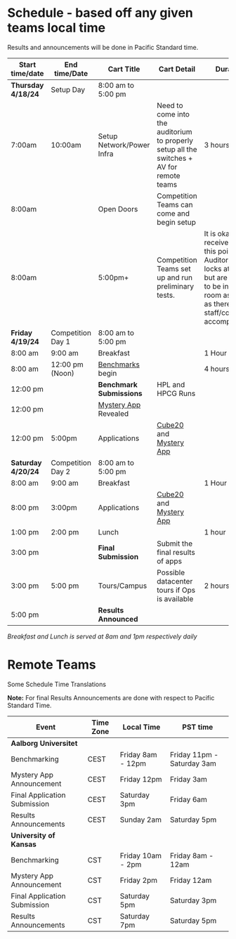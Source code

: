# Schedule - based off any given teams local time

Results and announcements will be done in Pacific Standard time.

|Start time/date | End time/Date | Cart Title | Cart Detail | Duration |
|---|---|---|---|---|
|**Thursday 4/18/24**|Setup Day|8:00 am to 5:00 pm|||
|7:00am | 10:00am | Setup Network/Power Infra | Need to come into the auditorium to properly setup all the switches + AV for remote teams	| 3 hours|
|8:00am | | Open Doors | Competition Teams can come and begin setup ||
|8:00am | | 5:00pm+ | Competition Teams set up and run preliminary tests. | It is okay to receive help at this point. Auditorium locks at 5pm but are allowed to be in the room as long as there is staff/committee accompanying. |
|**Friday 4/19/24**|Competition Day 1|8:00 am to 5:00 pm|||
|8:00 am | 9:00 am | Breakfast || 1 Hour | 
|8:00 am | 12:00 pm (Noon) | [Benchmarks](./benchmark.md) begin || 4 hours |
|12:00 pm || **Benchmark Submissions** |HPL and HPCG Runs||
|12:00 pm || [Mystery App](./mystery.md) Revealed||
|12:00 pm |5:00pm|Applications|[Cube20](./rubiks.md) and [Mystery App](./mystery.md)||
|**Saturday 4/20/24**|Competition Day 2|8:00 am to 5:00 pm|||
|8:00 am | 9:00 am | Breakfast || 1 Hour | 
|8:00 pm |3:00pm|Applications|[Cube20](./rubiks.md) and [Mystery App](./mystery.md)||
|1:00 pm | 2:00 pm | Lunch || 1 hour |
|3:00 pm || **Final Submission** | Submit the final results of apps | |
|3:00 pm | 5:00 pm | Tours/Campus | Possible datacenter tours if Ops is available | 2 hours |
|5:00 pm || **Results Announced** |||

*Breakfast and Lunch is served at 8am and 1pm respectively daily*

# Remote Teams
Some Schedule Time Translations

**Note:** For final Results Announcements are done with respect to Pacific Standard Time.

| Event |Time Zone | Local Time | PST time | 
| ---- | --- | --- | --- |
| **Aalborg Universitet** ||||
| Benchmarking |CEST | Friday 8am - 12pm | Friday 11pm - Saturday 3am | 
| Mystery App Announcement |CEST | Friday 12pm | Friday 3am | 
| Final Application Submission |CEST | Saturday 3pm | Friday 6am | 
| Results Announcements |CEST | Sunday 2am | Saturday 5pm | 
| **University of Kansas**  ||||
| Benchmarking |CST | Friday 10am - 2pm | Friday 8am - 12am | 
| Mystery App Announcement |CST | Friday 2pm | Friday 12am | 
| Final Application Submission |CST | Saturday 5pm | Saturday 3pm | 
| Results Announcements |CST | Saturday 7pm | Saturday 5pm | 

